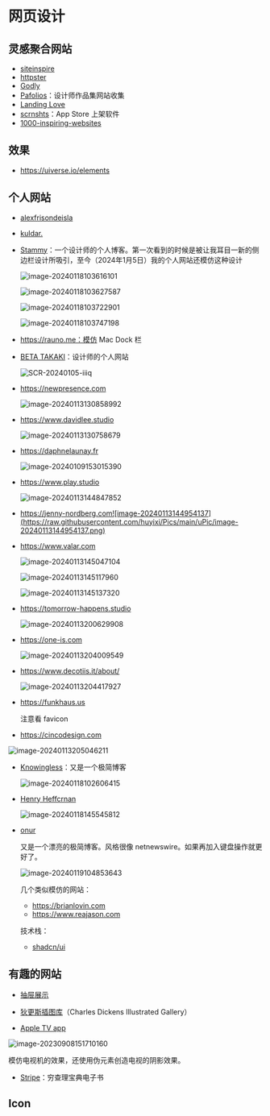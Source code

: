 # 网页设计

## 灵感聚合网站

- [siteinspire](https://www.siteinspire.com)
- [httpster](https://httpster.net)
- [Godly](https://godly.website)
- [Pafolios](https://pafolios.com/)：设计师作品集网站收集
- [Landing Love](https://www.landing.love/)
- [scrnshts](https://scrnshts.club)：App Store 上架软件
- [1000-inspiring-websites](https://supercreative.design/1000-inspiring-websites)

## 效果

- https://uiverse.io/elements

## 个人网站

- [alexfrisondeisla](https://www.alexfrisondeisla.com)

- [kuldar.](https://kuldar.com/)

- [Stammy](https://paulstamatiou.com)：一个设计师的个人博客。第一次看到的时候是被让我耳目一新的侧边栏设计所吸引，至今（2024年1月5日）我的个人网站还模仿这种设计

  ![image-20240118103616101](https://raw.githubusercontent.com/huyixi/Pics/main/uPic/image-20240118103616101.png)

  ![image-20240118103627587](https://raw.githubusercontent.com/huyixi/Pics/main/uPic/image-20240118103627587.png)

  ![image-20240118103722901](https://raw.githubusercontent.com/huyixi/Pics/main/uPic/image-20240118103722901.png)

  ![image-20240118103747198](https://raw.githubusercontent.com/huyixi/Pics/main/uPic/image-20240118103747198.png)

- https://rauno.me：模仿 Mac Dock 栏

- [BETA TAKAKI](https://betatakaki.com)：设计师的个人网站

  ![SCR-20240105-iiiq](https://raw.githubusercontent.com/huyixi/Pics/main/uPic/SCR-20240105-iiiq.jpeg)

- https://newpresence.com

  ![image-20240113130858992](https://raw.githubusercontent.com/huyixi/Pics/main/uPic/image-20240113130858992.png)

- https://www.davidlee.studio

  ![image-20240113130758679](https://raw.githubusercontent.com/huyixi/Pics/main/uPic/image-20240113130758679.png)

- https://daphnelaunay.fr

  ![image-20240109153015390](https://raw.githubusercontent.com/huyixi/Pics/main/uPic/image-20240109153015390.png)
  
- https://www.play.studio

  ![image-20240113144847852](https://raw.githubusercontent.com/huyixi/Pics/main/uPic/image-20240113144847852.png)

- https://jenny-nordberg.com![image-20240113144954137](https://raw.githubusercontent.com/huyixi/Pics/main/uPic/image-20240113144954137.png)

- https://www.valar.com

  ![image-20240113145047104](https://raw.githubusercontent.com/huyixi/Pics/main/uPic/image-20240113145047104.png)

  ![image-20240113145117960](https://raw.githubusercontent.com/huyixi/Pics/main/uPic/image-20240113145117960.png)

  ![image-20240113145137320](https://raw.githubusercontent.com/huyixi/Pics/main/uPic/image-20240113145137320.png)
  
- https://tomorrow-happens.studio

  ![image-20240113200629908](https://raw.githubusercontent.com/huyixi/Pics/main/uPic/image-20240113200629908.png)

- https://one-is.com

  ![image-20240113204009549](https://raw.githubusercontent.com/huyixi/Pics/main/uPic/image-20240113204009549.png)

- https://www.decotiis.it/about/

  ![image-20240113204417927](https://raw.githubusercontent.com/huyixi/Pics/main/uPic/image-20240113204417927.png)
  
- https://funkhaus.us

  注意看 favicon
  
- https://cincodesign.com

![image-20240113205046211](https://raw.githubusercontent.com/huyixi/Pics/main/uPic/image-20240113205046211.png)

- [Knowingless](https://knowingless.com/)：又是一个极简博客

  ![image-20240118102606415](https://raw.githubusercontent.com/huyixi/Pics/main/uPic/image-20240118102606415.png)
  
- [Henry Heffcrnan]([henryheffernan.com](https://t.co/nZ13C3qhCf))

  ![image-20240118145545812](https://raw.githubusercontent.com/huyixi/Pics/main/uPic/image-20240118145545812.png)
  
- [onur](https://onur.dev)

  又是一个漂亮的极简博客。风格很像 netnewswire。如果再加入键盘操作就更好了。
  
  ![image-20240119104853643](https://raw.githubusercontent.com/huyixi/Pics/main/uPic/image-20240119104853643.png)
  
  几个类似模仿的网站：
  
  - https://brianlovin.com
  - https://www.reajason.com
  
  技术栈：
  
  - [shadcn/ui](https://ui.shadcn.com)


## 有趣的网站

- [抽屉展示](https://godly.website/website/780-clou-architects)

- [狄更斯插图库](https://www.charlesdickensillustration.org/)（Charles Dickens Illustrated Gallery）

- [Apple TV app](https://www.apple.com/apple-tv-app/)

![image-20230908151710160](https://raw.githubusercontent.com/huyixi/Pics/main/uPic/image-20230908151710160.png)

模仿电视机的效果，还使用伪元素创造电视的阴影效果。

- [Stripe](https://www.stripe.press/poor-charlies-almanack/)：穷查理宝典电子书

## Icon

